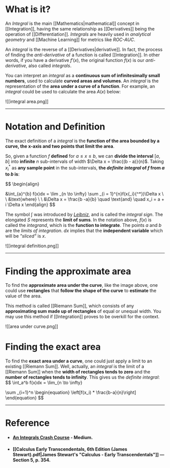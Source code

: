 # What is it?

An *Integral* is the main [[Mathematics|mathematical]] concept in [[Integration]], having the same relationship as [[Derivatives]] being the operation of [[Differentiation]]. *Integrals* are heavily used in *analytical geometry* and [[Machine Learning]] for metrics like *ROC-AUC*.

An *integral* is the reverse of a [[Derivatives|derivative]]. In fact, the process of finding the *anti-derivative* of a function is called [[Integration]]. In other words, if you have a derivative $f'(x)$, the original function $f(x)$ is our *anti-derivative*, also called *integrals*.

You can interpret an *integral* as a **continuous sum of infinitesimally small numbers**, used to calculate **curved areas and volumes**. An *integral* is the representation of the **area under a curve of a function**. For example, an *integral* could be used to calculate the area $A(x)$ below:

![[integral area.png]]
___
# Notation and Definition

The exact definition of a *integral* is the **function of the area bounded by a curve, the x-axis and two points that limit the area**. 

So, given a function $f$ **defined** for $a \leq x \leq b$, we can **divide the interval** $[a, b]$ into **infinite** $n$ sub-intervals of width $\Delta x = \frac{(b - a)}{n}$. Taking $x{_i}{^*}$ as **any sample point** in the sub-intervals, **the *definite integral* of $f$ from $a$ to $b$ is**:

$$
\begin{align}

&\int_{a}^{b} f(x)dx = \lim _{n \to \infty} \sum _{i = 1}^{n}f(x{_i}{^*})\Delta x 
\\ \\ 
&\text{where}
\\ \\
&\Delta x = \frac{b -a}{b} \quad \text{and} \quad x_i = a + i \Delta x
\end{align}
$$

The symbol $\int$ was introduced by [*Leibniz*](https://pt.wikipedia.org/wiki/Gottfried_Wilhelm_Leibniz), and is called the *integral sign*. The elongated *S* represents the **limit of sums**. In the notation above, $f(x)$ is called the *integrand*, which is the **function to integrate**. The points $a$ and $b$ are the *limits of integration*. $dx$ implies that the **independent variable** which will be *"sliced"* is $x$.

![[integral definition.png]]
___
# Finding the approximate area

To find the **approximate area under the curve**, like the image above, one could use **rectangles** that **follow the shape of the curve** to **estimate** the value of the area. 

This method is called [[Riemann Sum]], which consists of any **approximating sum made up of rectangles** of equal or unequal width. You may use this method if [[Integration]] proves to be overkill for the context. 

![[area under curve.png]]

# Finding the exact area

To find the **exact area under a curve**, one could just apply a limit to an existing [[Riemann Sum]]. Well, actually, an *integral* is the limit of a [[Riemann Sum]] when the **width of rectangles tends to zero** and the **number of rectangles tends to infinity**. This gives us the *definite integral*:
$$
\int_a^b f(x)dx = \lim_{n \to \infty}

\sum _{i=1}^n \begin{equation}  \left[f(x_i) * \frac{b-a}{n}\right]  \end{equation}
$$
___

# Reference
- #### [An Integrals Crash Course](https://towardsdatascience.com/an-integrals-crash-course-for-data-science-cf6e6dd7c046) - Medium.

- #### [[Calculus Early Transcendentals, 6th Edition (James Stewart).pdf|James Stewart's "Calculus - Early  Transcendentals"]] — Section 5, p. 354.